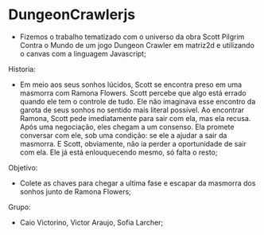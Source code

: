 # DungeonCrawlerjs
- Fizemos o trabalho tematizado com o universo da obra Scott Pilgrim Contra o Mundo de um jogo Dungeon Crawler em matriz2d e utilizando o canvas com a linguagem Javascript;

Historia:
- Em meio aos seus sonhos lúcidos, Scott se encontra preso em uma masmorra com Ramona Flowers. Scott percebe que algo está errado quando ele tem o controle de tudo. Ele não imaginava esse encontro da garota de seus sonhos no sentido mais literal possível. Ao encontrar Ramona, Scott pede imediatamente para sair com ela, mas ela recusa. Após uma negociação, eles chegam a um consenso. Ela promete conversar com ele, sob uma condição: se ele a ajudar a sair da masmorra. E Scott, obviamente, não ia perder a oportunidade de sair com ela. Ele já está enlouquecendo mesmo, só falta o resto;

Objetivo:
- Colete as chaves para chegar a ultima fase e escapar da masmorra dos sonhos junto de Ramona Flowers;

Grupo:
- Caio Victorino, Victor Araujo, Sofia Larcher;

